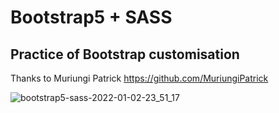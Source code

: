 # Bootstrap5 + SASS
## Practice of Bootstrap customisation
Thanks to Muriungi Patrick https://github.com/MuriungiPatrick

![bootstrap5-sass-2022-01-02-23_51_17](https://user-images.githubusercontent.com/60416638/147886314-3acbd5f9-dbcc-4ba3-91b4-60bdfc484d1c.png)

